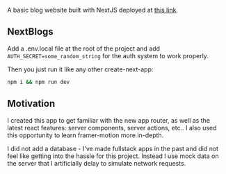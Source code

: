 A basic blog website built with NextJS deployed at [this link](https://next-blogs-psi.vercel.app).

## NextBlogs

Add a .env.local file at the root of the project and add `AUTH_SECRET=some_random_string` for the auth system to work properly.

Then you just run it like any other create-next-app:

```bash
npm i && npm run dev
```

## Motivation

I created this app to get familiar with the new app router, as well as the latest react features: server components, server actions, etc..
I also used this opportunity to learn framer-motion more in-depth.

I did not add a database - I've made fullstack apps in the past and did not feel like getting into the hassle for this project.
Instead I use mock data on the server that I artificially delay to simulate network requests.
